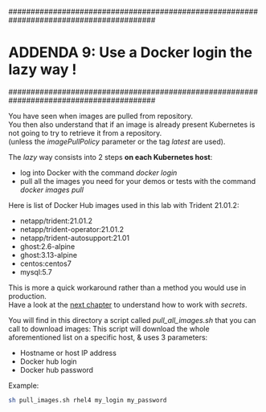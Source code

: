 #########################################################################################
# ADDENDA 9: Use a Docker login the lazy way !
#########################################################################################

You have seen when images are pulled from repository.  
You then also understand that if an image is already present  Kubernetes is not going to try to retrieve it from a repository.  
(unless the _imagePullPolicy_ parameter or the tag _latest_ are used).

The _lazy_ way consists into 2 steps **on each Kubernetes host**:

- log into Docker with the command _docker login_
- pull all the images you need for your demos or tests with the command _docker images pull_

Here is list of Docker Hub images used in this lab with Trident 21.01.2:

- netapp/trident:21.01.2
- netapp/trident-operator:21.01.2
- netapp/trident-autosupport:21.01
- ghost:2.6-alpine
- ghost:3.13-alpine
- centos:centos7
- mysql:5.7

This is more a quick workaround rather than a method you would use in production.  
Have a look at the [next chapter](../3_Secrets) to understand how to work with _secrets_.

You will find in this directory a script called _pull_all_images.sh_ that you can call to download images:
This script will download the whole aforementioned list on a specific host, & uses 3 parameters:  

- Hostname or host IP address
- Docker hub login
- Docker hub password

Example:

```bash
sh pull_images.sh rhel4 my_login my_password
```
